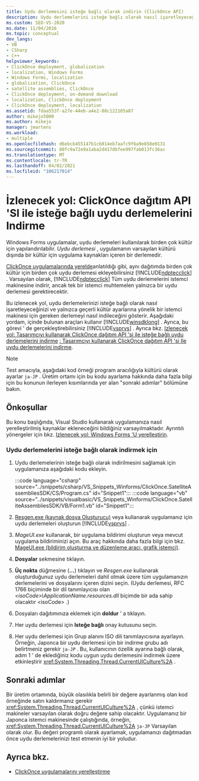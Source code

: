 ```yaml
---
title: Uydu derlemesini isteğe bağlı olarak indirin (ClickOnce API)
description: Uydu derlemelerini isteğe bağlı olarak nasıl işaretleyeceğinizi ve yalnızca geçerli kültür ayarları için bir istemci makinesi için gereken derlemeyi inditireceğinizi öğrenin.
ms.custom: SEO-VS-2020
ms.date: 11/04/2016
ms.topic: conceptual
dev_langs:
- VB
- CSharp
- C++
helpviewer_keywords:
- ClickOnce deployment, globalization
- localization, Windows Forms
- Windows Forms, localization
- globalization, ClickOnce
- satellite assemblies, ClickOnce
- ClickOnce deployment, on-demand download
- localization, ClickOnce deployment
- ClickOnce deployment, localization
ms.assetid: fdaa553f-a27e-44eb-a4e2-08c122105a87
author: mikejo5000
ms.author: mikejo
manager: jmartens
ms.workload:
- multiple
ms.openlocfilehash: d6ebcb455147b1cb014eb7aafc9f6a9e658e0131
ms.sourcegitcommit: 80fc9a72e9a1aba2d417dbfee997fab013fc36ac
ms.translationtype: MT
ms.contentlocale: tr-TR
ms.lasthandoff: 04/02/2021
ms.locfileid: "106217014"
---
```

# <a name="walkthrough-download-satellite-assemblies-on-demand-with-the-clickonce-deployment-api"></a>İzlenecek yol: ClickOnce dağıtım API 'SI ile isteğe bağlı uydu derlemelerini Indirme
Windows Forms uygulamalar, uydu derlemeleri kullanılarak birden çok kültür için yapılandırılabilir. *Uydu derlemesi* , uygulamanın varsayılan kültürü dışında bir kültür için uygulama kaynakları içeren bir derlemedir.

 [ClickOnce uygulamalarında yerelde](../deployment/localizing-clickonce-applications.md)anlatıldığı gibi, aynı dağıtımda birden çok kültür için birden çok uydu derlemesi ekleyebilirsiniz [!INCLUDE[ndptecclick](../deployment/includes/ndptecclick_md.md)] . Varsayılan olarak, [!INCLUDE[ndptecclick](../deployment/includes/ndptecclick_md.md)] Tüm uydu derlemelerini istemci makinesine indirir, ancak tek bir istemci muhtemelen yalnızca bir uydu derlemesi gerektirecektir.

 Bu izlenecek yol, uydu derlemelerinizi isteğe bağlı olarak nasıl işaretleyeceğinizi ve yalnızca geçerli kültür ayarlarına yönelik bir istemci makinesi için gereken derlemeyi nasıl indileceğini gösterir. Aşağıdaki yordam, içinde bulunan araçları kullanır [!INCLUDE[winsdklong](../deployment/includes/winsdklong_md.md)] . Ayrıca, bu görevi ' de gerçekleştirebilirsiniz [!INCLUDE[vsprvs](../code-quality/includes/vsprvs_md.md)] .  Ayrıca bkz. [Izlenecek yol: Tasarımcıyı kullanarak ClickOnce dağıtım API 'si ile isteğe bağlı uydu derlemelerini indirme](/previous-versions/visualstudio/visual-studio-2012/ms366788(v=vs.110)) [: Tasarımcıyı kullanarak ClickOnce dağıtım API 'si Ile uydu derlemelerini indirme](/previous-versions/visualstudio/visual-studio-2013/ms366788(v=vs.120)).

> [!NOTE]
> Test amacıyla, aşağıdaki kod örneği program aracılığıyla kültürü olarak ayarlar `ja-JP` . Üretim ortamı için bu kodu ayarlama hakkında daha fazla bilgi için bu konunun ilerleyen kısımlarında yer alan "sonraki adımlar" bölümüne bakın.

## <a name="prerequisites"></a>Önkoşullar
 Bu konu başlığında, Visual Studio kullanarak uygulamanıza nasıl yerelleştirilmiş kaynaklar ekleneceğini bildiğiniz varsayılmaktadır. Ayrıntılı yönergeler için bkz. [Izlenecek yol: Windows Forms 'U yerelleştirin](/previous-versions/visualstudio/visual-studio-2010/y99d1cd3(v=vs.100)).

### <a name="to-download-satellite-assemblies-on-demand"></a>Uydu derlemelerini isteğe bağlı olarak indirmek için

1. Uydu derlemelerinin isteğe bağlı olarak indirilmesini sağlamak için uygulamanıza aşağıdaki kodu ekleyin.

    :::code language="csharp" source="../snippets/csharp/VS_Snippets_Winforms/ClickOnce.SatelliteAssembliesSDK/CS/Program.cs" id="Snippet1":::
    :::code language="vb" source="../snippets/visualbasic/VS_Snippets_Winforms/ClickOnce.SatelliteAssembliesSDK/VB/Form1.vb" id="Snippet1":::

2. [Resgen.exe (kaynak dosya Oluşturucu)](/dotnet/framework/tools/resgen-exe-resource-file-generator) veya kullanarak uygulamanız için uydu derlemeleri oluşturun [!INCLUDE[vsprvs](../code-quality/includes/vsprvs_md.md)] .

3. *MageUI.exe* kullanarak, bir uygulama bildirimi oluşturun veya mevcut uygulama bildiriminizi açın. Bu araç hakkında daha fazla bilgi için bkz. [MageUI.exe (bildirim oluşturma ve düzenleme aracı, grafik istemci)](/dotnet/framework/tools/mageui-exe-manifest-generation-and-editing-tool-graphical-client).

4. **Dosyalar** sekmesine tıklayın.

5. **Üç nokta** düğmesine (**...**) tıklayın ve *Resgen.exe* kullanarak oluşturduğunuz uydu derlemeleri dahil olmak üzere tüm uygulamanızın derlemelerini ve dosyalarını içeren dizini seçin. (Uydu derlemesi, RFC 1766 biçiminde bir dil tanımlayıcısı olan *\<isoCode>\ApplicationName.resources.dll* biçimde bir ada sahip olacaktır \<isoCode> .)

6. Dosyaları dağıtımınıza eklemek için **doldur** ' a tıklayın.

7. Her uydu derlemesi için **Isteğe bağlı** onay kutusunu seçin.

8. Her uydu derlemesi için Grup alanını ISO dili tanımlayıcısına ayarlayın. Örneğin, Japonca bir uydu derlemesi için bir indirme grubu adı belirtmeniz gerekir `ja-JP` . Bu, kullanıcının özellik ayarına bağlı olarak, adım 1 ' de eklediğiniz kodu uygun uydu derlemesini indirmek üzere etkinleştirir <xref:System.Threading.Thread.CurrentUICulture%2A> .

## <a name="next-steps"></a>Sonraki adımlar
 Bir üretim ortamında, büyük olasılıkla belirli bir değere ayarlanmış olan kod örneğinde satırı kaldırmanız gerekir <xref:System.Threading.Thread.CurrentUICulture%2A> , çünkü istemci makineler varsayılan olarak doğru değere sahip olacaktır. Uygulamanız bir Japonca istemci makinesinde çalıştığında, örneğin, <xref:System.Threading.Thread.CurrentUICulture%2A> `ja-JP` Varsayılan olarak olur. Bu değeri programlı olarak ayarlamak, uygulamanızı dağıtmadan önce uydu derlemelerinizi test etmenin iyi bir yoludur.

## <a name="see-also"></a>Ayrıca bkz.
- [ClickOnce uygulamalarını yerelleştirme](../deployment/localizing-clickonce-applications.md)
